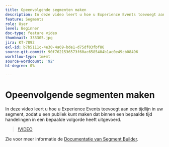 ```yaml
---
title: Opeenvolgende segmenten maken
description: In deze video leert u hoe u Experience Events toevoegt aan een tijdlijn in uw segment, zodat u een publiek kunt maken dat binnen een bepaalde tijd handelingen in een bepaalde volgorde heeft uitgevoerd.
feature: Segments
role: User
level: Beginner
doc-type: feature video
thumbnail: 333305.jpg
jira: KT-7892
exl-id: b7b5111c-4e30-4a69-bde1-d75df03fbf86
source-git-commit: 90f7621536573f60ac6585404b1ac0e49cb08496
workflow-type: tm+mt
source-wordcount: '92'
ht-degree: 0%

---
```


# Opeenvolgende segmenten maken

In deze video leert u hoe u Experience Events toevoegt aan een tijdlijn in uw segment, zodat u een publiek kunt maken dat binnen een bepaalde tijd handelingen in een bepaalde volgorde heeft uitgevoerd.

>[!VIDEO](https://video.tv.adobe.com/v/333305/?quality=12&learn=on)

Zie voor meer informatie de [Documentatie van Segment Builder](https://experienceleague.adobe.com/docs/experience-platform/segmentation/ui/segment-builder.html).